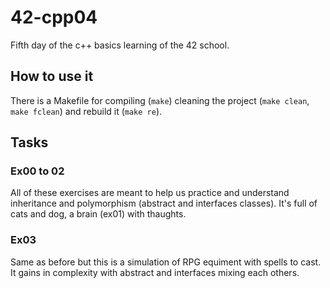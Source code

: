 # 42-cpp04
Fifth day of the c++ basics learning of the 42 school.

## How to use it

There is a Makefile for compiling (`make`) cleaning the project (`make clean`, `make fclean`) and rebuild it (`make re`).

## Tasks

### Ex00 to 02

All of these exercises are meant to help us practice and understand inheritance and polymorphism (abstract and interfaces classes). It's full of cats and dog, a brain (ex01) with thaughts. 

### Ex03

Same as before but this is a simulation of RPG equiment with spells to cast. It gains in complexity with abstract and interfaces mixing each others.
